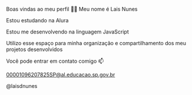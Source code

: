 Boas vindas ao meu perfil 💙💙
Meu nome é Lais Nunes

Estou estudando na Alura

Estou me desenvolvendo na linguagem JavaScript

Utilizo esse espaço para minha organização e compartilhamento dos meu projetos desenvolvidos

Você pode entrar em contato comigo 📫

00001096207825SP@al.educacao.sp.gov.br

@laisdnunes
